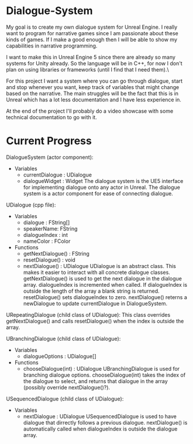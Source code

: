 # Dialogue-System

My goal is to create my own dialogue system for Unreal Engine. I really want to program for narrative games since I am passionate about these kinds of games. If I make a good enough then I will be able to show my capabilities in narrative programming. 

I want to make this in Unreal Engine 5 since there are already so many systems for Unity already. So the language will be in C++, for now I don't plan on using libraries or frameworks (until I find that I need them).\

For this project I want a system where you can go through dialogue, start and stop whenever you want, keep track of variables that might change based on the narrative. The main struggles will be the fact that this is in Unreal which has a lot less documentation and I have less experience in. 

At the end of the project I'll probably do a video showcase with some technical documentation to go with it.


# Current Progress
DialogueSystem (actor component):
- Variables
  - currentDialogue : UDialogue
  - dialogueWidget : Widget 
The dialogue system is the UE5 interface for implementing dialogue onto any actor in Unreal. The dialogue system is a actor component for ease of connecting dialogue.

UDialogue (cpp file):
- Variables
  - dialogue : FString[]
  - speakerName: FString
  - dialogueIndex : int
  - nameColor : FColor
- Functions
  - getNextDialogue() : FString
  - resetDialogue() : void
  - nextDialogue() : UDialogue
UDialogue is an abstract class. This makes it easier to interact with all concrete dialogue classes.
getNextDialogue() is used to get the next dialogue in the dialogue array. dialogueIndex is incremented when called. If dialogueIndex is outside the length of the array a blank string is returned.
resetDialogue() sets dialogueIndex to zero.
nextDialogue() reterns a newDialogue to update currentDialogue in DialogueSystem.

URepeatingDialogue (child class of UDialogue):
This class overrides getNextDialogue() and calls resetDialogue() when the index is outside the array.

UBranchingDialogue (child class of UDialogue):
- Variables
  - dialogueOptions : UDialogue[]
- Functions
  - chooseDialogue(int) : UDialogue
UBranchingDialogue is used for branching dialogue options.
chooseDialogue(int) takes the index of the dialogue to select, and returns that dialogue in the array (possibly override nextDialogue()?).

USequencedDialogue (child class of UDialogue):
- Variables
  - nextDialogue : UDialogue
USequencedDialogue is used to have dialogue that dirrectly follows a previous dialogue. nextDialogue() is automatically called when dialogueIndex is outside the dialogue array.

